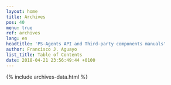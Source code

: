 ```yaml
---
layout: home
title: Archives
pos: 40
menu: true
ref: archives
lang: en
headtitle: 'PS-Agents API and Third-party components manuals'
author: Francisco J. Aguayo
list_title: Table of Contents
date: 2018-04-21 23:56:49:44 +0100
---
```


{% include archives-data.html %}
